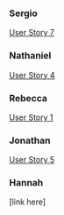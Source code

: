 ### Sergio  
[User Story 7 ](https://docs.google.com/presentation/d/1N0i7wiOY87LURpFje-iSXAKwiRyqUi0rLEDcpJO1C2s/edit?usp=sharing)  
  
### Nathaniel  
[User Story 4 ](https://docs.google.com/presentation/d/1PhDWhZAferow072Dl_omozHDomLmvOQ7pLSjj992vdc/edit?usp=sharing)  
  
### Rebecca  
[User Story 1](https://docs.google.com/presentation/d/1z1fsrm0eNkDXf8iHFAkORj5eAs1e-DONVWSHowdAlF8/edit#slide=id.p)  
  
### Jonathan  
[User Story 5](https://docs.google.com/presentation/d/1pn4nDtcPXIjxFfRT5896jlgz9C3JF1vb0wiDkFpNPaE/edit?usp=sharing)  
  
### Hannah  
[link here]
